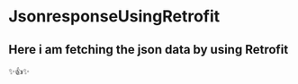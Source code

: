 # JsonresponseUsingRetrofit
## Here i am fetching the json data by using Retrofit
:sparkles::thumbsup::sparkles:
